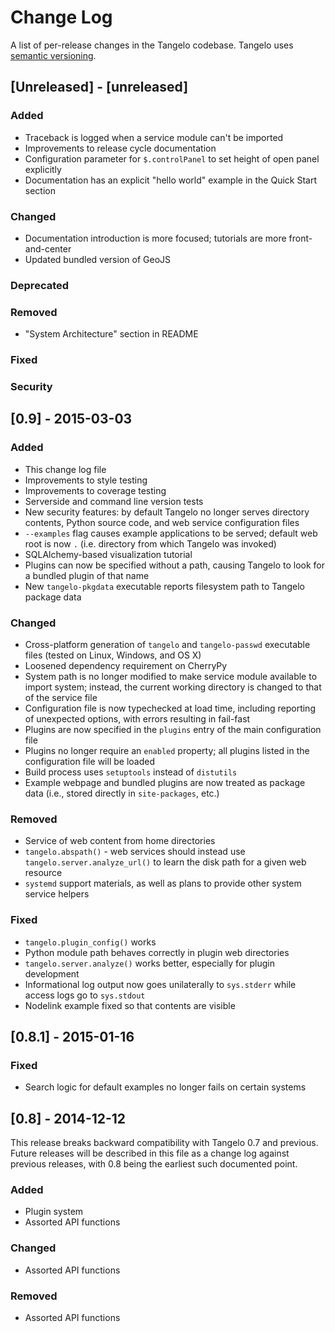 # Change Log
A list of per-release changes in the Tangelo codebase.  Tangelo uses [semantic
versioning](http://semver.org).

## [Unreleased] - [unreleased]
### Added
- Traceback is logged when a service module can't be imported
- Improvements to release cycle documentation
- Configuration parameter for ``$.controlPanel`` to set height of open panel
  explicitly
- Documentation has an explicit "hello world" example in the Quick Start section

### Changed
- Documentation introduction is more focused; tutorials are more
  front-and-center
- Updated bundled version of GeoJS

### Deprecated

### Removed
- "System Architecture" section in README

### Fixed

### Security

## [0.9] - 2015-03-03
### Added
- This change log file
- Improvements to style testing
- Improvements to coverage testing
- Serverside and command line version tests
- New security features: by default Tangelo no longer serves directory contents,
  Python source code, and web service configuration files
- ``--examples`` flag causes example applications to be served; default web root
  is now ``.`` (i.e. directory from which Tangelo was invoked)
- SQLAlchemy-based visualization tutorial
- Plugins can now be specified without a path, causing Tangelo to look for a
  bundled plugin of that name
- New ``tangelo-pkgdata`` executable reports filesystem path to Tangelo package
  data

### Changed
- Cross-platform generation of ``tangelo`` and ``tangelo-passwd`` executable
  files (tested on Linux, Windows, and OS X)
- Loosened dependency requirement on CherryPy
- System path is no longer modified to make service module available to import
  system; instead, the current working directory is changed to that of the service file
- Configuration file is now typechecked at load time, including reporting of
  unexpected options, with errors resulting in fail-fast
- Plugins are now specified in the ``plugins`` entry of the main configuration
  file
- Plugins no longer require an ``enabled`` property; all plugins listed in the
  configuration file will be loaded
- Build process uses ``setuptools`` instead of ``distutils``
- Example webpage and bundled plugins are now treated as package data (i.e.,
  stored directly in ``site-packages``, etc.)

### Removed
- Service of web content from home directories
- ``tangelo.abspath()`` - web services should instead use
  ``tangelo.server.analyze_url()`` to learn the disk path for a given web resource
- ``systemd`` support materials, as well as plans to provide other system
  service helpers

### Fixed
- ``tangelo.plugin_config()`` works
- Python module path behaves correctly in plugin web directories
- ``tangelo.server.analyze()`` works better, especially for plugin development
- Informational log output now goes unilaterally to ``sys.stderr`` while access
  logs go to ``sys.stdout``
- Nodelink example fixed so that contents are visible

## [0.8.1] - 2015-01-16
### Fixed
- Search logic for default examples no longer fails on certain systems

## [0.8] - 2014-12-12
This release breaks backward compatibility with Tangelo 0.7 and previous.
Future releases will be described in this file as a change log against previous
releases, with 0.8 being the earliest such documented point.

### Added
- Plugin system
- Assorted API functions

### Changed
- Assorted API functions

### Removed
- Assorted API functions
